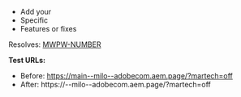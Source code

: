 <!-- Before submitting, please review all open PRs. -->

* Add your
* Specific
* Features or fixes

Resolves: [MWPW-NUMBER](https://jira.corp.adobe.com/browse/MWPW-NUMBER)

**Test URLs:**
- Before: https://main--milo--adobecom.aem.page/?martech=off
- After: https://<branch>--milo--adobecom.aem.page/?martech=off

